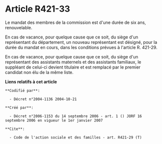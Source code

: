 # Article R421-33

Le mandat des membres de la commission est d'une durée de six ans, renouvelable.

En cas de vacance, pour quelque cause que ce soit, du siège d'un représentant du département, un nouveau représentant est
désigné, pour la durée du mandat en cours, dans les conditions prévues à l'article R. 421-29.

En cas de vacance, pour quelque cause que ce soit, du siège d'un représentant des assistants maternels et des assistants
familiaux, le suppléant de celui-ci devient titulaire et est remplacé par le premier candidat non élu de la même liste.

**Liens relatifs à cet article**

	**Codifié par**:

	  - Décret n°2004-1136 2004-10-21

	**Créé par**:

	  - Décret n°2006-1153 du 14 septembre 2006 - art. 1 () JORF 16 septembre 2006 en vigueur le 1er janvier 2007

	**Cite**:

	  - Code de l'action sociale et des familles - art. R421-29 (T)

